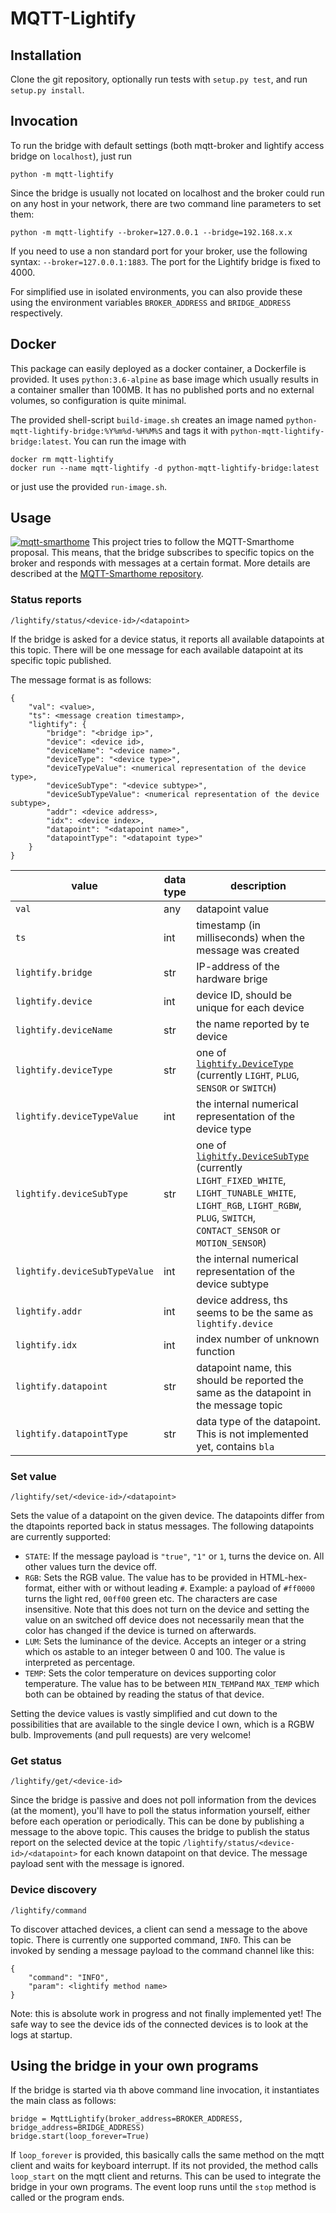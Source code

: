 # MQTT-Lightify

## Installation

Clone the git repository, optionally run tests with `setup.py test`, and run `setup.py install`.

## Invocation

To run the bridge with default settings (both mqtt-broker and lightify access bridge on `localhost`), just run

    python -m mqtt-lightify

Since the bridge is usually not located on localhost and the broker could run on any host in your network, there are two command line parameters to set them:

    python -m mqtt-lightify --broker=127.0.0.1 --bridge=192.168.x.x

If you need to use a non standard port for your broker, use the following syntax: `--broker=127.0.0.1:1883`. The port for the Lightify bridge is fixed to 4000.

For simplified use in isolated environments, you can also provide these using the environment variables `BROKER_ADDRESS` and `BRIDGE_ADDRESS` respectively.

## Docker

This package can easily deployed as a docker container, a Dockerfile is provided. It uses `python:3.6-alpine` as base image which usually results in a container smaller than 100MB. It has no published ports and no external volumes, so configuration is quite minimal.

The provided shell-script `build-image.sh` creates an image named `python-mqtt-lightify-bridge:%Y%m%d-%H%M%S` and tags it with `python-mqtt-lightify-bridge:latest`. You can run the image with

    docker rm mqtt-lightify
    docker run --name mqtt-lightify -d python-mqtt-lightify-bridge:latest

or just use the provided `run-image.sh`.

## Usage

[![mqtt-smarthome](https://img.shields.io/badge/mqtt-smarthome-blue.svg)](https://github.com/mqtt-smarthome/mqtt-smarthome)
This project tries to follow the MQTT-Smarthome proposal. This means, that the bridge subscribes to specific topics on the broker and responds with messages at a certain format. More details are described at the [MQTT-Smarthome repository](https://github.com/mqtt-smarthome/mqtt-smarthome/blob/master/Architecture.md).

### Status reports

    /lightify/status/<device-id>/<datapoint>

If the bridge is asked for a device status, it reports all available datapoints at this topic. There will be one message for each available datapoint at its specific topic published.

The message format is as follows:

    {
        "val": <value>,
        "ts": <message creation timestamp>,
        "lightify": {
            "bridge": "<bridge ip>",
            "device": <device id>,
            "deviceName": "<device name>",
            "deviceType": "<device type>",
            "deviceTypeValue": <numerical representation of the device type>,
            "deviceSubType": "<device subtype>",
            "deviceSubTypeValue": <numerical representation of the device subtype>,
            "addr": <device address>,
            "idx": <device index>,
            "datapoint": "<datapoint name>",
            "datapointType": "<datapoint type>"
        }
    }

| value | data type | description |
| ----------------------------- | --- | -- |
| `val`                         | any | datapoint value |
| `ts`                          | int | timestamp (in milliseconds) when the message was created |
| `lightify.bridge`             | str | IP-address of the hardware brige | 
| `lightify.device`             | int | device ID, should be unique for each device |
| `lightify.deviceName`         | str | the name reported by te device |
| `lightify.deviceType`         | str | one of [`lightify.DeviceType`](https://github.com/tfriedel/python-lightify/blob/3a398381314efabffa69321f61d6ee7d44c721bd/lightify/__init__.py#L97) (currently `LIGHT`, `PLUG`, `SENSOR` or `SWITCH`) |
| `lightify.deviceTypeValue`    | int | the internal numerical representation of the device type |
| `lightify.deviceSubType`      | str | one of [`lighitfy.DeviceSubType`](https://github.com/tfriedel/python-lightify/blob/3a398381314efabffa69321f61d6ee7d44c721bd/lightify/__init__.py#L84) (currently `LIGHT_FIXED_WHITE`, `LIGHT_TUNABLE_WHITE`, `LIGHT_RGB`, `LIGHT_RGBW`, `PLUG`, `SWITCH`, `CONTACT_SENSOR` or `MOTION_SENSOR`) |
| `lightify.deviceSubTypeValue` | int | the internal numerical representation of the device subtype |
| `lightify.addr`               | int | device address, ths seems to be the same as `lightify.device` |
| `lightify.idx`                | int | index number of unknown function | 
| `lightify.datapoint`          | str | datapoint name, this should be reported the same as the datapoint in the message topic |
| `lightify.datapointType`      | str | data type of the datapoint. This is not implemented yet, contains `bla` |

### Set value

    /lightify/set/<device-id>/<datapoint>

Sets the value of a datapoint on the given device. The datapoints differ from the dtapoints reported back in status messages. The following datapoints are currently supported:

- `STATE`: If the message payload is `"true"`, `"1"` or `1`, turns the device on. All other values turn the device off.
- `RGB`: Sets the RGB value. The value has to be provided in HTML-hex-format, either with or without leading `#`. Example: a payload of `#ff0000` turns the light red, `00ff00` green etc. The characters are case insensitive. Note that this does not turn on the device and setting the value on an switched off device does not necessarily mean that the color has changed if the device is turned on afterwards.
- `LUM`: Sets the luminance of the device. Accepts an integer or a string which os astable to an integer between 0 and 100. The value is interpreted as percentage.
- `TEMP`: Sets the color temperature on devices supporting color temperature. The value has to be between `MIN_TEMP`and `MAX_TEMP` which both can be obtained by reading the status of that device.

Setting the device values is vastly simplified and cut down to the possibilities that are available to the single device I own, which is a RGBW bulb. Improvements (and pull requests) are very welcome!

### Get status

    /lightify/get/<device-id>

Since the bridge is passive and does not poll information from the devices (at the moment), you'll have to poll the status information yourself, either before each operation or periodically. This can be done by publishing a message to the above topic. This causes the bridge to publish the status report on the selected device at the topic `/lightify/status/<device-id>/<datapoint>` for each known datapoint on that device. The message payload sent with the message is ignored.

### Device discovery

    /lightify/command

To discover attached devices, a client can send a message to the above topic. There is currently one supported command, `INFO`. This can be invoked by sending a message payload to the command channel like this:

    {
        "command": "INFO",
        "param": <lightify method name>
    }

Note: this is absolute work in progress and not finally implemented yet! The safe way to see the device ids of the connected devices is to look at the logs at startup.

## Using the bridge in your own programs

If the bridge is started via th above command line invocation, it instantiates the main class as follows:

    bridge = MqttLightify(broker_address=BROKER_ADDRESS, bridge_address=BRIDGE_ADDRESS)
    bridge.start(loop_forever=True)

If `loop_forever` is provided, this basically calls the same method on the mqtt client and waits for keyboard interrupt. If its not provided, the method calls `loop_start` on the mqtt client and returns. This can be used to integrate the bridge in your own programs. The event loop runs until the `stop` method is called or the program ends.

